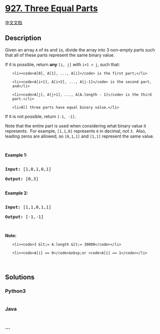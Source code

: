 # [927. Three Equal Parts](https://leetcode.com/problems/three-equal-parts)

[中文文档](/solution/0900-0999/0927.Three%20Equal%20Parts/README.md)

## Description
<p>Given an array <code>A</code> of <code>0</code>s and <code>1</code>s, divide the array into 3 non-empty parts such that all of these parts represent the same binary value.</p>



<p>If it is possible, return <strong>any</strong> <code>[i, j]</code>&nbsp;with <code>i+1 &lt; j</code>, such that:</p>



<ul>

	<li><code>A[0], A[1], ..., A[i]</code> is the first part;</li>

	<li><code>A[i+1], A[i+2], ..., A[j-1]</code> is the second part, and</li>

	<li><code>A[j], A[j+1], ..., A[A.length - 1]</code> is the third part.</li>

	<li>All three parts have equal binary value.</li>

</ul>



<p>If it is not possible, return <code>[-1, -1]</code>.</p>



<p>Note that the entire part is used when considering what binary value it represents.&nbsp; For example, <code>[1,1,0]</code>&nbsp;represents <code>6</code>&nbsp;in decimal,&nbsp;not <code>3</code>.&nbsp; Also, leading zeros are allowed, so&nbsp;<code>[0,1,1]</code> and <code>[1,1]</code> represent the same value.</p>



<p>&nbsp;</p>



<p><strong>Example 1:</strong></p>



<pre>

<strong>Input: </strong><span id="example-input-1-1">[1,0,1,0,1]</span>

<strong>Output: </strong><span id="example-output-1">[0,3]</span>

</pre>



<div>

<p><strong>Example 2:</strong></p>



<pre>

<strong>Input: </strong><span id="example-input-2-1">[1,1,0,1,1]</span>

<strong>Output: </strong><span id="example-output-2">[-1,-1]</span></pre>

</div>



<p>&nbsp;</p>



<p><strong>Note:</strong></p>



<ol>

	<li><code>3 &lt;= A.length &lt;= 30000</code></li>

	<li><code>A[i] == 0</code>&nbsp;or <code>A[i] == 1</code></li>

</ol>



<div>

<div>&nbsp;</div>

</div>


## Solutions


<!-- tabs:start -->

### **Python3**

```python

```

### **Java**

```java

```

### **...**
```

```

<!-- tabs:end -->